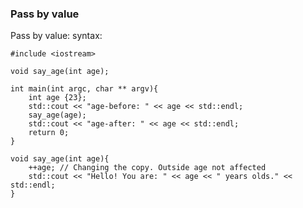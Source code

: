 ### Pass by value

Pass by value: syntax:

	#include <iostream>

	void say_age(int age);

	int main(int argc, char ** argv){
		int age {23};
		std::cout << "age-before: " << age << std::endl;
		say_age(age);
		std::cout << "age-after: " << age << std::endl;
		return 0;
	}

	void say_age(int age){
		++age; // Changing the copy. Outside age not affected
		std::cout << "Hello! You are: " << age << " years olds." << std::endl;
	}